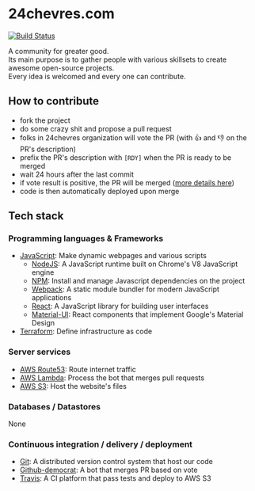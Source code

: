 24chevres.com
=============

[![Build Status](https://travis-ci.org/24chevres/24chevres.com.svg?branch=master)](https://travis-ci.org/24chevres/24chevres.com)

A community for greater good.  
Its main purpose is to gather people with various skillsets to create awesome open-source projects.  
Every idea is welcomed and every one can contribute.


## How to contribute

- fork the project
- do some crazy shit and propose a pull request
- folks in 24chevres organization will vote the PR (with :+1: and :-1: on the PR's description)
- prefix the PR's description with `[RDY]` when the PR is ready to be merged
- wait 24 hours after the last commit
- if vote result is positive, the PR will be merged ([more details here](https://github.com/deuzu/github-democrat))
- code is then automatically deployed upon merge


## Tech stack

### Programming languages & Frameworks

- [JavaScript](https://www.javascript.com/): Make dynamic webpages and various scripts
  - [NodeJS](https://nodejs.org): A JavaScript runtime built on Chrome's V8 JavaScript engine
  - [NPM](https://www.npmjs.com/): Install and manage Javascript dependencies on the project
  - [Webpack](https://webpack.js.org/): A static module bundler for modern JavaScript applications
  - [React](https://reactjs.org/): A JavaScript library for building user interfaces
  - [Material-UI](https://material-ui-next.com/): React components that implement Google's Material Design
- [Terraform](https://www.terraform.io/): Define infrastructure as code

### Server services

- [AWS Route53](https://aws.amazon.com/route53/): Route internet traffic
- [AWS Lambda](https://aws.amazon.com/lambda/): Process the bot that merges pull requests
- [AWS S3](https://aws.amazon.com/s3/): Host the website's files

### Databases / Datastores

None

### Continuous integration / delivery / deployment

- [Git](https://git-scm.com/): A distributed version control system that host our code
- [Github-democrat](https://github.com/deuzu/github-democrat): A bot that merges PR based on vote
- [Travis](https://travis-ci.org/): A CI platform that pass tests and deploy to AWS S3
